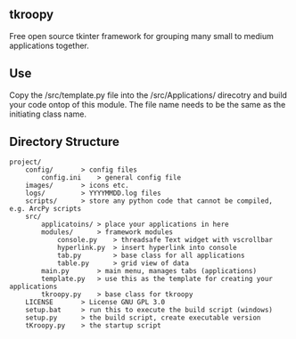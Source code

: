 ## tkroopy

Free open source tkinter framework for grouping many small to medium applications together.

## Use

Copy the /src/template.py file into the /src/Applications/ direcotry and build your code ontop of this module. The file name needs to be the same as the initiating class name.

## Directory Structure

    project/
        config/       > config files
            config.ini    > general config file
        images/       > icons etc.
        logs/         > YYYYMMDD.log files
        scripts/      > store any python code that cannot be compiled, e.g. ArcPy scripts
        src/
            applicatoins/ > place your applications in here
            modules/      > framework modules
                console.py    > threadsafe Text widget with vscrollbar
                hyperlink.py  > insert hyperlink into console
                tab.py        > base class for all applications
                table.py      > grid view of data
            main.py       > main menu, manages tabs (applications)
            template.py   > use this as the template for creating your applications
            tkroopy.py    > base class for tkroopy
        LICENSE       > License GNU GPL 3.0
        setup.bat     > run this to execute the build script (windows)
        setup.py      > the build script, create executable version
        tKroopy.py    > the startup script
